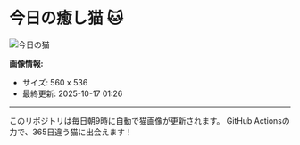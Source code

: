 # 今日の癒し猫 🐱

![今日の猫](https://cdn2.thecatapi.com/images/a9o.jpg)

**画像情報:**
- サイズ: 560 x 536
- 最終更新: 2025-10-17 01:26

---

このリポジトリは毎日朝9時に自動で猫画像が更新されます。
GitHub Actionsの力で、365日違う猫に出会えます！
